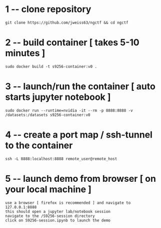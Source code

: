 # 1 -- clone repository

    git clone https://github.com/jweiss63/ngctf && cd ngctf


# 2 -- build container [ takes 5-10 minutes ]

    sudo docker build -t s9256-container:v0 .


# 3 -- launch/run the container [ auto starts jupyter notebook ]

    sudo docker run --runtime=nvidia -it --rm -p 8888:8888 -v /datasets:/datasets s9256-container:v0


# 4 -- create a port map / ssh-tunnel to the container 
 	
    ssh -L 8888:localhost:8888 remote_user@remote_host


# 5 -- launch demo from browser [ on your local machine ]

    use a browser [ firefox is recommended ] and navigate to 127.0.0.1:8888
    this should open a jupyter lab/notebook session
    navigate to the /S9256-session directory
    click on S9256-session.ipynb to launch the demo

